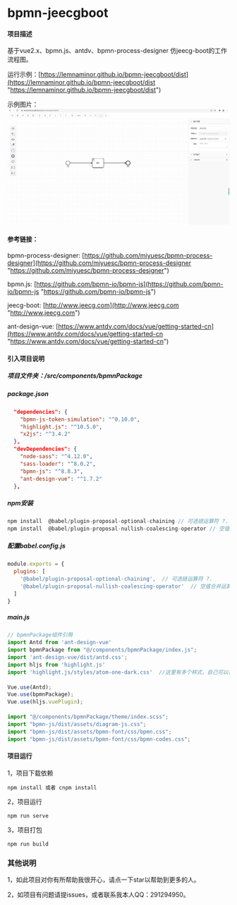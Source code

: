 # bpmn-jeecgboot

#### 项目描述
基于vue2.x、bpmn.js、antdv、bpmn-process-designer 仿jeecg-boot的工作流程图。

运行示例：[https://lemnaminor.github.io/bpmn-jeecgboot/dist](https://lemnaminor.github.io/bpmn-jeecgboot/dist "https://lemnaminor.github.io/bpmn-jeecgboot/dist")

示例图片：![节点](./src/assets/demo01.png)

#### 参考链接：
bpmn-process-designer: [https://github.com/miyuesc/bpmn-process-designer](https://github.com/miyuesc/bpmn-process-designer "https://github.com/miyuesc/bpmn-process-designer")

bpmn.js: [https://github.com/bpmn-io/bpmn-js](https://github.com/bpmn-io/bpmn-js "https://github.com/bpmn-io/bpmn-js")

jeecg-boot: [http://www.jeecg.com](http://www.jeecg.com "http://www.jeecg.com")

ant-design-vue: [https://www.antdv.com/docs/vue/getting-started-cn](https://www.antdv.com/docs/vue/getting-started-cn "https://www.antdv.com/docs/vue/getting-started-cn")

#### 引入项目说明

##### 项目文件夹：/src/components/bpmnPackage

##### package.json
```json
  "dependencies": {
    "bpmn-js-token-simulation": "^0.10.0",
    "highlight.js": "^10.5.0",
    "x2js": "^3.4.2"
  },
  "devDependencies": {
    "node-sass": "^4.12.0",
    "sass-loader": "^8.0.2",
    "bpmn-js": "^8.8.3",
    "ant-design-vue": "^1.7.2"
  },
```


##### npm安装
```js
npm install  @babel/plugin-proposal-optional-chaining // 可选链运算符 ?.
npm install  @babel/plugin-proposal-nullish-coalescing-operator // 空值合并运算符 ??
```

##### 配置babel.config.js
```js
module.exports = {
  plugins: [
    '@babel/plugin-proposal-optional-chaining',  // 可选链运算符 ?.
    '@babel/plugin-proposal-nullish-coalescing-operator'  // 空值合并运算符 ??
  ]
}
```

##### main.js
```js
// bpmnPackage组件引用
import Antd from 'ant-design-vue'
import bpmnPackage from "@/components/bpmnPackage/index.js";
import 'ant-design-vue/dist/antd.css';
import hljs from 'highlight.js'
import 'highlight.js/styles/atom-one-dark.css'  //这里有多个样式，自己可以根据需要切换

Vue.use(Antd);
Vue.use(bpmnPackage);
Vue.use(hljs.vuePlugin);

import "@/components/bpmnPackage/theme/index.scss";
import "bpmn-js/dist/assets/diagram-js.css";
import "bpmn-js/dist/assets/bpmn-font/css/bpmn.css";
import "bpmn-js/dist/assets/bpmn-font/css/bpmn-codes.css";
```

#### 项目运行
1，项目下载依赖
```
npm install 或者 cnpm install
```
2，项目运行
```
npm run serve
```
3，项目打包
```
npm run build
```

### 其他说明
1，如此项目对你有所帮助我很开心，请点一下star以帮助到更多的人。

2，如项目有问题请提issues，或者联系我本人QQ：291294950。